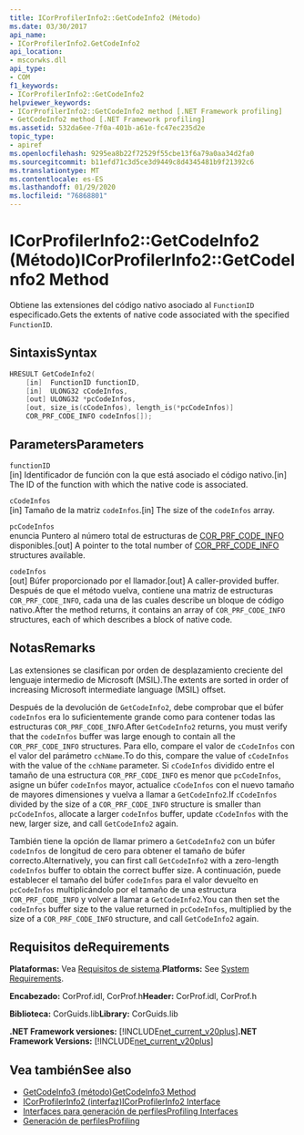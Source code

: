```yaml
---
title: ICorProfilerInfo2::GetCodeInfo2 (Método)
ms.date: 03/30/2017
api_name:
- ICorProfilerInfo2.GetCodeInfo2
api_location:
- mscorwks.dll
api_type:
- COM
f1_keywords:
- ICorProfilerInfo2::GetCodeInfo2
helpviewer_keywords:
- ICorProfilerInfo2::GetCodeInfo2 method [.NET Framework profiling]
- GetCodeInfo2 method [.NET Framework profiling]
ms.assetid: 532da6ee-7f0a-401b-a61e-fc47ec235d2e
topic_type:
- apiref
ms.openlocfilehash: 9295ea8b22f72529f55cbe13f6a79a0aa34d2fa0
ms.sourcegitcommit: b11efd71c3d5ce3d9449c8d4345481b9f21392c6
ms.translationtype: MT
ms.contentlocale: es-ES
ms.lasthandoff: 01/29/2020
ms.locfileid: "76868801"
---
```

# <a name="icorprofilerinfo2getcodeinfo2-method"></a><span data-ttu-id="0293d-102">ICorProfilerInfo2::GetCodeInfo2 (Método)</span><span class="sxs-lookup"><span data-stu-id="0293d-102">ICorProfilerInfo2::GetCodeInfo2 Method</span></span>
<span data-ttu-id="0293d-103">Obtiene las extensiones del código nativo asociado al `FunctionID` especificado.</span><span class="sxs-lookup"><span data-stu-id="0293d-103">Gets the extents of native code associated with the specified `FunctionID`.</span></span>  
  
## <a name="syntax"></a><span data-ttu-id="0293d-104">Sintaxis</span><span class="sxs-lookup"><span data-stu-id="0293d-104">Syntax</span></span>  
  
```cpp  
HRESULT GetCodeInfo2(  
    [in]  FunctionID functionID,  
    [in]  ULONG32 cCodeInfos,  
    [out] ULONG32 *pcCodeInfos,  
    [out, size_is(cCodeInfos), length_is(*pcCodeInfos)]  
    COR_PRF_CODE_INFO codeInfos[]);  
```  
  
## <a name="parameters"></a><span data-ttu-id="0293d-105">Parameters</span><span class="sxs-lookup"><span data-stu-id="0293d-105">Parameters</span></span>  
 `functionID`  
 <span data-ttu-id="0293d-106">[in] Identificador de función con la que está asociado el código nativo.</span><span class="sxs-lookup"><span data-stu-id="0293d-106">[in] The ID of the function with which the native code is associated.</span></span>  
  
 `cCodeInfos`  
 <span data-ttu-id="0293d-107">[in] Tamaño de la matriz `codeInfos`.</span><span class="sxs-lookup"><span data-stu-id="0293d-107">[in] The size of the `codeInfos` array.</span></span>  
  
 `pcCodeInfos`  
 <span data-ttu-id="0293d-108">enuncia Puntero al número total de estructuras de [COR_PRF_CODE_INFO](cor-prf-code-info-structure.md) disponibles.</span><span class="sxs-lookup"><span data-stu-id="0293d-108">[out] A pointer to the total number of [COR_PRF_CODE_INFO](cor-prf-code-info-structure.md) structures available.</span></span>  
  
 `codeInfos`  
 <span data-ttu-id="0293d-109">[out] Búfer proporcionado por el llamador.</span><span class="sxs-lookup"><span data-stu-id="0293d-109">[out] A caller-provided buffer.</span></span> <span data-ttu-id="0293d-110">Después de que el método vuelva, contiene una matriz de estructuras `COR_PRF_CODE_INFO`, cada una de las cuales describe un bloque de código nativo.</span><span class="sxs-lookup"><span data-stu-id="0293d-110">After the method returns, it contains an array of `COR_PRF_CODE_INFO` structures, each of which describes a block of native code.</span></span>  
  
## <a name="remarks"></a><span data-ttu-id="0293d-111">Notas</span><span class="sxs-lookup"><span data-stu-id="0293d-111">Remarks</span></span>  
 <span data-ttu-id="0293d-112">Las extensiones se clasifican por orden de desplazamiento creciente del lenguaje intermedio de Microsoft (MSIL).</span><span class="sxs-lookup"><span data-stu-id="0293d-112">The extents are sorted in order of increasing Microsoft intermediate language (MSIL) offset.</span></span>  
  
 <span data-ttu-id="0293d-113">Después de la devolución de `GetCodeInfo2`, debe comprobar que el búfer `codeInfos` era lo suficientemente grande como para contener todas las estructuras `COR_PRF_CODE_INFO`.</span><span class="sxs-lookup"><span data-stu-id="0293d-113">After `GetCodeInfo2` returns, you must verify that the `codeInfos` buffer was large enough to contain all the `COR_PRF_CODE_INFO` structures.</span></span> <span data-ttu-id="0293d-114">Para ello, compare el valor de `cCodeInfos` con el valor del parámetro `cchName`.</span><span class="sxs-lookup"><span data-stu-id="0293d-114">To do this, compare the value of `cCodeInfos` with the value of the `cchName` parameter.</span></span> <span data-ttu-id="0293d-115">Si `cCodeInfos` dividido entre el tamaño de una estructura `COR_PRF_CODE_INFO` es menor que `pcCodeInfos`, asigne un búfer `codeInfos` mayor, actualice `cCodeInfos` con el nuevo tamaño de mayores dimensiones y vuelva a llamar a `GetCodeInfo2`.</span><span class="sxs-lookup"><span data-stu-id="0293d-115">If `cCodeInfos` divided by the size of a `COR_PRF_CODE_INFO` structure is smaller than `pcCodeInfos`, allocate a larger `codeInfos` buffer, update `cCodeInfos` with the new, larger size, and call `GetCodeInfo2` again.</span></span>  
  
 <span data-ttu-id="0293d-116">También tiene la opción de llamar primero a `GetCodeInfo2` con un búfer `codeInfos` de longitud de cero para obtener el tamaño de búfer correcto.</span><span class="sxs-lookup"><span data-stu-id="0293d-116">Alternatively, you can first call `GetCodeInfo2` with a zero-length `codeInfos` buffer to obtain the correct buffer size.</span></span> <span data-ttu-id="0293d-117">A continuación, puede establecer el tamaño del búfer `codeInfos` para el valor devuelto en `pcCodeInfos` multiplicándolo por el tamaño de una estructura `COR_PRF_CODE_INFO` y volver a llamar a `GetCodeInfo2`.</span><span class="sxs-lookup"><span data-stu-id="0293d-117">You can then set the `codeInfos` buffer size to the value returned in `pcCodeInfos`, multiplied by the size of a `COR_PRF_CODE_INFO` structure, and call `GetCodeInfo2` again.</span></span>  
  
## <a name="requirements"></a><span data-ttu-id="0293d-118">Requisitos de</span><span class="sxs-lookup"><span data-stu-id="0293d-118">Requirements</span></span>  
 <span data-ttu-id="0293d-119">**Plataformas:** Vea [Requisitos de sistema](../../../../docs/framework/get-started/system-requirements.md).</span><span class="sxs-lookup"><span data-stu-id="0293d-119">**Platforms:** See [System Requirements](../../../../docs/framework/get-started/system-requirements.md).</span></span>  
  
 <span data-ttu-id="0293d-120">**Encabezado:** CorProf.idl, CorProf.h</span><span class="sxs-lookup"><span data-stu-id="0293d-120">**Header:** CorProf.idl, CorProf.h</span></span>  
  
 <span data-ttu-id="0293d-121">**Biblioteca:** CorGuids.lib</span><span class="sxs-lookup"><span data-stu-id="0293d-121">**Library:** CorGuids.lib</span></span>  
  
 <span data-ttu-id="0293d-122">**.NET Framework versiones:** [!INCLUDE[net_current_v20plus](../../../../includes/net-current-v20plus-md.md)]</span><span class="sxs-lookup"><span data-stu-id="0293d-122">**.NET Framework Versions:** [!INCLUDE[net_current_v20plus](../../../../includes/net-current-v20plus-md.md)]</span></span>  
  
## <a name="see-also"></a><span data-ttu-id="0293d-123">Vea también</span><span class="sxs-lookup"><span data-stu-id="0293d-123">See also</span></span>

- [<span data-ttu-id="0293d-124">GetCodeInfo3 (método)</span><span class="sxs-lookup"><span data-stu-id="0293d-124">GetCodeInfo3 Method</span></span>](icorprofilerinfo4-getcodeinfo3-method.md)
- [<span data-ttu-id="0293d-125">ICorProfilerInfo2 (interfaz)</span><span class="sxs-lookup"><span data-stu-id="0293d-125">ICorProfilerInfo2 Interface</span></span>](icorprofilerinfo2-interface.md)
- [<span data-ttu-id="0293d-126">Interfaces para generación de perfiles</span><span class="sxs-lookup"><span data-stu-id="0293d-126">Profiling Interfaces</span></span>](profiling-interfaces.md)
- [<span data-ttu-id="0293d-127">Generación de perfiles</span><span class="sxs-lookup"><span data-stu-id="0293d-127">Profiling</span></span>](index.md)
